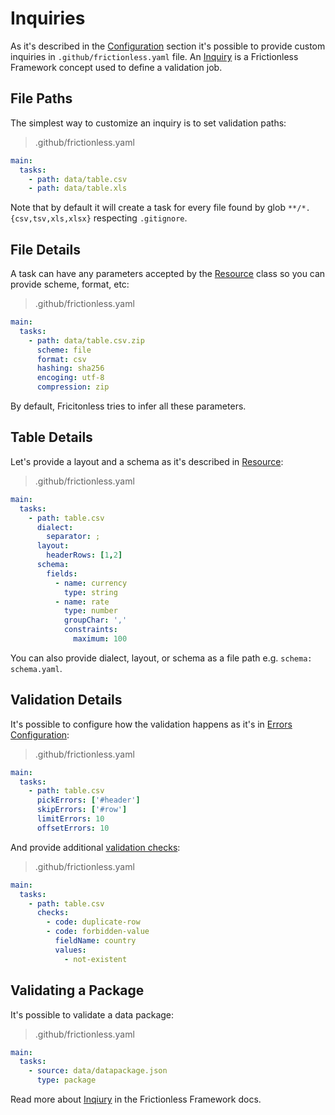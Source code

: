 # Inquiries

As it's described in the [Configuration](./configuration.md) section it's possible to provide custom inquiries in `.github/frictionless.yaml` file. An [Inquiry](https://framework.frictionlessdata.io/docs/guides/framework/inquiry-guide) is a Frictionless Framework concept used to define a validation job.

## File Paths

The simplest way to customize an inquiry is to set validation paths:

> .github/frictionless.yaml

```yaml
main:
  tasks:
    - path: data/table.csv
    - path: data/table.xls
```

Note that by default it will create a task for every file found by glob `**/*.{csv,tsv,xls,xlsx}` respecting `.gitignore`.

## File Details

A task can have any parameters accepted by the [Resource](https://framework.frictionlessdata.io/docs/guides/framework/resource-guide) class so you can provide scheme, format, etc:

> .github/frictionless.yaml

```yaml
main:
  tasks:
    - path: data/table.csv.zip
      scheme: file
      format: csv
      hashing: sha256
      encoging: utf-8
      compression: zip
```

By default, Fricitonless tries to infer all these parameters.

## Table Details

Let's provide a layout and a schema as it's described in [Resource](https://framework.frictionlessdata.io/docs/guides/framework/resource-guide):

> .github/frictionless.yaml

```yaml
main:
  tasks:
    - path: table.csv
      dialect:
        separator: ;
      layout:
        headerRows: [1,2]
      schema:
        fields:
          - name: currency
            type: string
          - name: rate
            type: number
            groupChar: ','
            constraints:
              maximum: 100
```

You can also provide dialect, layout, or schema as a file path e.g. `schema: schema.yaml`.

## Validation Details

It's possible to configure how the validation happens as it's in [Errors Configuration](https://framework.frictionlessdata.io/docs/guides/validation-guide#pickskip-errors):

> .github/frictionless.yaml

```yaml
main:
  tasks:
    - path: table.csv
      pickErrors: ['#header']
      skipErrors: ['#row']
      limitErrors: 10
      offsetErrors: 10
```

And provide additional [validation checks](https://framework.frictionlessdata.io/docs/guides/validation-checks):

> .github/frictionless.yaml

```yaml
main:
  tasks:
    - path: table.csv
      checks:
        - code: duplicate-row
        - code: forbidden-value
          fieldName: country
          values:
            - not-existent
```

## Validating a Package

It's possible to validate a data package:

> .github/frictionless.yaml

```yaml
main:
  tasks:
    - source: data/datapackage.json
      type: package
```

Read more about [Inqiury](https://framework.frictionlessdata.io/docs/framework/inquiry.html) in the Frictionless Framework docs.
